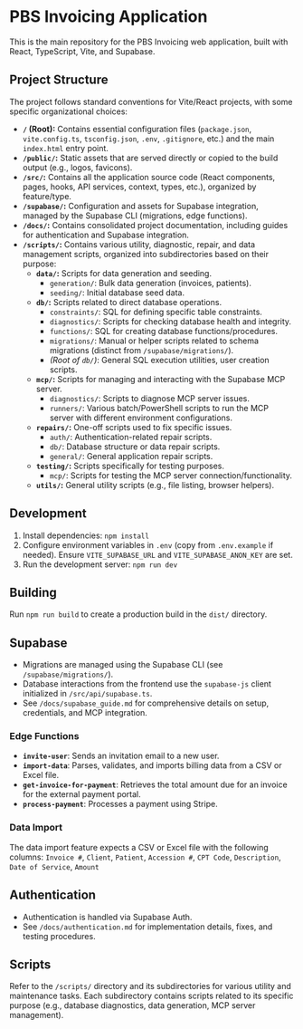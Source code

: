 # PBS Invoicing Application

This is the main repository for the PBS Invoicing web application, built with React, TypeScript, Vite, and Supabase.

## Project Structure

The project follows standard conventions for Vite/React projects, with some specific organizational choices:

*   **`/` (Root):** Contains essential configuration files (`package.json`, `vite.config.ts`, `tsconfig.json`, `.env`, `.gitignore`, etc.) and the main `index.html` entry point.
*   **`/public/`:** Static assets that are served directly or copied to the build output (e.g., logos, favicons).
*   **`/src/`:** Contains all the application source code (React components, pages, hooks, API services, context, types, etc.), organized by feature/type.
*   **`/supabase/`:** Configuration and assets for Supabase integration, managed by the Supabase CLI (migrations, edge functions).
*   **`/docs/`:** Contains consolidated project documentation, including guides for authentication and Supabase integration.
*   **`/scripts/`:** Contains various utility, diagnostic, repair, and data management scripts, organized into subdirectories based on their purpose:
    *   **`data/`:** Scripts for data generation and seeding.
        *   `generation/`: Bulk data generation (invoices, patients).
        *   `seeding/`: Initial database seed data.
    *   **`db/`:** Scripts related to direct database operations.
        *   `constraints/`: SQL for defining specific table constraints.
        *   `diagnostics/`: Scripts for checking database health and integrity.
        *   `functions/`: SQL for creating database functions/procedures.
        *   `migrations/`: Manual or helper scripts related to schema migrations (distinct from `/supabase/migrations/`).
        *   *(Root of `db/`)*: General SQL execution utilities, user creation scripts.
    *   **`mcp/`:** Scripts for managing and interacting with the Supabase MCP server.
        *   `diagnostics/`: Scripts to diagnose MCP server issues.
        *   `runners/`: Various batch/PowerShell scripts to run the MCP server with different environment configurations.
    *   **`repairs/`:** One-off scripts used to fix specific issues.
        *   `auth/`: Authentication-related repair scripts.
        *   `db/`: Database structure or data repair scripts.
        *   `general/`: General application repair scripts.
    *   **`testing/`:** Scripts specifically for testing purposes.
        *   `mcp/`: Scripts for testing the MCP server connection/functionality.
    *   **`utils/`:** General utility scripts (e.g., file listing, browser helpers).

## Development

1.  Install dependencies: `npm install`
2.  Configure environment variables in `.env` (copy from `.env.example` if needed). Ensure `VITE_SUPABASE_URL` and `VITE_SUPABASE_ANON_KEY` are set.
3.  Run the development server: `npm run dev`

## Building

Run `npm run build` to create a production build in the `dist/` directory.

## Supabase

*   Migrations are managed using the Supabase CLI (see `/supabase/migrations/`).
*   Database interactions from the frontend use the `supabase-js` client initialized in `/src/api/supabase.ts`.
*   See `/docs/supabase_guide.md` for comprehensive details on setup, credentials, and MCP integration.

### Edge Functions

*   **`invite-user`**: Sends an invitation email to a new user.
*   **`import-data`**: Parses, validates, and imports billing data from a CSV or Excel file.
*   **`get-invoice-for-payment`**: Retrieves the total amount due for an invoice for the external payment portal.
*   **`process-payment`**: Processes a payment using Stripe.

### Data Import

The data import feature expects a CSV or Excel file with the following columns:
`Invoice #`, `Client`, `Patient`, `Accession #`, `CPT Code`, `Description`, `Date of Service`, `Amount`

## Authentication

*   Authentication is handled via Supabase Auth.
*   See `/docs/authentication.md` for implementation details, fixes, and testing procedures.

## Scripts

Refer to the `/scripts/` directory and its subdirectories for various utility and maintenance tasks. Each subdirectory contains scripts related to its specific purpose (e.g., database diagnostics, data generation, MCP server management).